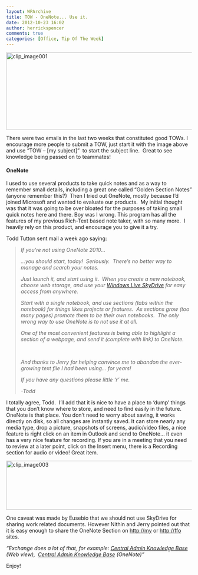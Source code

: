 ```yaml
---
layout: WPArchive
title: TOW - OneNote... Use it.
date: 2012-10-23 16:02
author: herrickspencer
comments: true
categories: [Office, Tip Of The Week]
---
```

<p><a href="/{{ site.postMedia }}/2012/10/clip_image0012.jpg"><img style="background-image:none;padding-left:0;padding-right:0;display:inline;padding-top:0;border-width:0;" title="clip_image001" border="0" alt="clip_image001" src="/{{ site.postMedia }}/2012/10/clip_image001_thumb.jpg" width="690" height="210"></a></p> <p>There were two emails in the last two weeks that constituted good TOWs. I encourage more people to submit a TOW, just start it with the image above and use “TOW – [my subject]”&nbsp; to start the subject line.&nbsp; Great to see knowledge being passed on to teammates!</p> <h4>OneNote</h4> <p>I used to use several products to take quick notes and as a way to remember small details, including a great one called “Golden Section Notes” (anyone remember this?)&nbsp; Then I tried out OneNote, mostly because I’d joined Microsoft and wanted to evaluate our products.&nbsp; My initial thought was that it was going to be over bloated for the purposes of taking small quick notes here and there. Boy was I wrong. This program has all the features of my previous Rich-Text based note taker, with so many more.&nbsp; I heavily rely on this product, and encourage you to give it a try.</p> <p>Todd Tutton sent mail a week ago saying:</p> <blockquote> <p><i>If you're not using OneNote 2010...</i></p> <p><i>…you should start, today!&nbsp; Seriously.&nbsp; There’s no better way to manage and search your notes.</i></p> <p><i>Just launch it, and start using it.&nbsp; When you create a new notebook, choose web storage, and use your <a href="http://skydrive.live.com/">Windows Live SkyDrive</a> for easy access from anywhere.</i></p> <p><i>Start with a single notebook, and use sections (tabs within the notebook) for things likes projects or features.&nbsp; As sections grow (too many pages) promote them to be their own notebooks.&nbsp; The only wrong way to use OneNote is to not use it at all.</i></p> <p><i>One of the most convenient features is being able to highlight a section of a webpage, and send it (complete with link) to OneNote.</i></p> <p>&nbsp;</p> <p><i>And thanks to Jerry for helping convince me to abandon the ever-growing text file I had been using… for years!</i></p> <p><i>If you have any questions please little ‘r’ me.</i></p> <p><i>-Todd</i></p></blockquote> <p>I totally agree, Todd.&nbsp; I’ll add that it is nice to have a place to ‘dump’ things that you don’t know where to store, and need to find easily in the future. OneNote is that place. You don’t need to worry about saving, it works directly on disk, so all changes are instantly saved. It can store nearly any media type, drop a picture, snapshots of screens, audio/video files, a nice feature is right click on an item in Outlook and send to OneNote… it even has a very nice feature for recording. If you are in a meeting that you need to review at a later point, click on the Insert menu, there is a Recording section for audio or video! Great item.</p> <p><a href="/{{ site.postMedia }}/2012/10/clip_image0031.jpg"><img style="background-image:none;padding-left:0;padding-right:0;display:inline;padding-top:0;border-width:0;" title="clip_image003" border="0" alt="clip_image003" src="/{{ site.postMedia }}/2012/10/clip_image003_thumb1.jpg" width="648" height="133"></a></p> <p>One caveat was made by Eusebio that we should not use SkyDrive for sharing work related documents. However Nithin and Jerry pointed out that it is easy enough to share the OneNote Section on <a href="http://my">http://my</a> or <a href="http://ffo">http://ffo</a> sites.</p> <p><i>“</i><i>Exchange does a lot of that, for example: </i><i><a href="http://exweb/14/Teams/Shared/dcteam/cmgmt/_layouts/OneNote.aspx?id=%2f14%2fTeams%2fShared%2fdcteam%2fcmgmt%2fShared%20Documents%2fCentral%20Admin%20Knowledge%20Base&amp;">Central Admin Knowledge Base</a> (Web view),&nbsp; <a href="http://exweb/14/Teams/Shared/dcteam/cmgmt/Shared%20Documents/Central%20Admin%20Knowledge%20Base/">Central Admin Knowledge Base</a> (OneNote)”</i></p> <p>Enjoy!</p>
